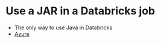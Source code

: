  

# Use a JAR in a Databricks job
- The only way to use Java in Databricks
- [Azure](https://learn.microsoft.com/zh-cn/azure/databricks/jobs/how-to/use-jars-in-workflows) 